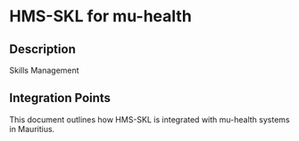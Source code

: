 # HMS-SKL for mu-health

## Description

Skills Management

## Integration Points

This document outlines how HMS-SKL is integrated with mu-health systems in Mauritius.
